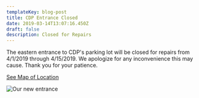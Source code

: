```yaml
---
templateKey: blog-post
title: CDP Entrance Closed
date: 2019-03-14T13:07:16.450Z
draft: false
description: Closed for Repairs
---
```

The eastern entrance to CDP's parking lot will be closed for repairs from 4/1/2019 through 4/15/2019. We apologize for any inconvenience this may cause. Thank you for your patience.

[See Map of Location](/map?layer=Advisory&feature=2)

![](/img/pkglotconst.jpeg "Our new entrance")
